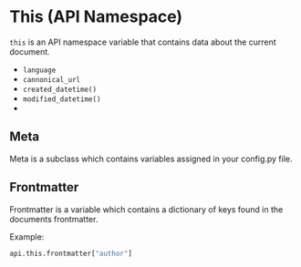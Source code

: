 # This (API Namespace)

`this` is an API namespace variable that contains data about the current document.

- `language`
- `cannonical_url`
- `created_datetime()`
- `modified_datetime()`
- 

## Meta

Meta is a subclass which contains variables assigned in your config.py file.

## Frontmatter

Frontmatter is a variable which contains a dictionary of keys found in the documents frontmatter.

Example:

```py
api.this.frontmatter["author"]
```